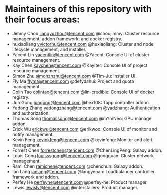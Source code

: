 # Maintainers of this repository with their focus areas:

* Jimmy Chou <liangyuzhou@tencent.com> @choujimmy: Cluster resource management, addon framework, and docker registry.
* huxiaoliang <vvictorhu@tencent.com> @huxiaoliang: Cluster and node lifecycle management, and installer.
* Yacent Lin <yacentlin@tencent.com> @Yacent: Console UI of cluster resource management.
* Kay Chen <kaychen@tencent.com> @KayIter: Console UI of project resource management.
* Simon Zhu <simonzhzhu@tencent.com> @Tim-Ju: Installer UI.
* Fly Ma <flyma@tencent.com> @defydahui: Project and quota management.
* Colin Tao <colintao@tencent.com> @lin-credible: Console UI of docker registry.
* Jun Gong <jungong@tencent.com> @hex108: Tapp controller addon.
* Yadong Zhang <yadongzhang@tencent.com> @yadzhang: Authentication and authorization.
* Thomas Song <thomassong@tencent.com> @mYmNeo: GPU manage addon.
* Erick Wu <erickwu@tencent.com> @erikwoo: Console UI of monitor and notify management.
* Kevin Feng <kevinkfeng@tencent.com> @kevinfeng: Monitor and alert management.
* Forrest Chen <forrestchen@tencent.com> @ChenLingPeng: Galaxy addon.
* Louis Gong <louisssgong@tencent.com> @gongguan: Cluster network management.
* Rami Chen <ramichen@tencent.com> @chenchun: Galaxy addon.
* Ian Lang <ianlang@tencent.com> @langyenan: Loadbalancer controller framework and addon.
* Perfey He <perfeyhe@tencent.com> @perfey-he: Product manager.
* Lewis <lewislv@tencent.com> @interstallers: Product manager.
